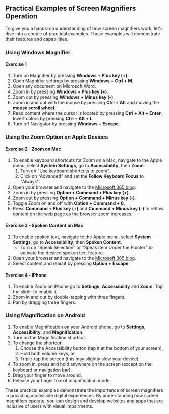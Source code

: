 ## Practical Examples of Screen Magnifiers Operation

To give you a hands-on understanding of how screen magnifiers work, let's dive into a couple of practical examples. These examples will demonstrate their features and capabilities.

### Using Windows Magnifier

#### Exercise 1

1. Turn on Magnifier by pressing **Windows + Plus key (+)**.
1. Open Magnifier settings by pressing **Windows + Ctrl + M**.
1. Open any document on Microsoft Word.
1. Zoom in by pressing **Windows + Plus key (+)**.
1. Zoom out by pressing **Windows + Minus key (-)**.
1. Zoom in and out with the mouse by pressing **Ctrl + Alt** and moving the **mouse scroll wheel**.
1. Read content where the cursor is located by pressing **Ctrl + Alt + Enter**. Invert colors by pressing **Ctrl + Alt + I**.
1. Turn off Navigator by pressing **Windows + Escape**.

### Using the Zoom Option on Apple Devices

#### Exercise 2 - Zoom on Mac

1. To enable keyboard shortcuts for Zoom on a Mac, navigate to the Apple menu, select **System Settings**, go to **Accessibility**, then **Zoom**.
   1. Turn on "Use keyboard shortcuts to zoom".
   1. Click on “Advanced” and set the **Follow Keyboard Focus** to "Always".
1. Open your browser and navigate to the [Microsoft 365 blog](https://www.microsoft.com/en-us/microsoft-365/blog/2023/03/08/create-inclusive-content-with-the-new-accessibility-assistant-in-microsoft-365/).
1. Zoom in by pressing **Option + Command + Plus key (+)**.
1. Zoom out by pressing **Option + Command + Minus key (-)**.
1. Toggle Zoom on and off with **Option + Command + 8**.
1. Press **Command + Plus key (+)** and **Command + Minus key (-)** to reflow content on the web page as the browser zoom increases.

#### Exercise 3 - Spoken Content on Mac

1. To enable spoken text, navigate to the Apple menu, select **System Settings**, go to **Accessibility**, then **Spoken Content**.
   - Turn on "Speak Selection" or "Speak Item Under the Pointer" to activate the desired spoken text feature.
1. Open your browser and navigate to the [Microsoft 365 blog](https://www.microsoft.com/en-us/microsoft-365/blog/2023/03/08/create-inclusive-content-with-the-new-accessibility-assistant-in-microsoft-365/).
1. Select content and read it by pressing **Option + Escape**.

#### Exercise 4 - iPhone

1. To enable Zoom on iPhone go to **Settings**, **Accessibility** and **Zoom**. Tap the slider to enable it.
1. Zoom in and out by double-tapping with three fingers.
1. Pan by dragging three fingers.

### Using Magnification on Android

1. To enable Magnification on your Android phone, go to **Settings**, **Accessibility**, and  **Magnification**.
1. Turn on the Magnification shortcut.
1. To change the shortcut:
   1. Choose the Accessibility button (tap it at the bottom of your screen),
   1. Hold both volume keys, or
   1. Triple-tap the screen (this may slightly slow your device).
1. To zoom in, press and hold anywhere on the screen (except on the keyboard or navigation bar).
1. Drag your finger to move around.
1. Release your finger to exit magnification mode.

These practical examples demonstrate the importance of screen magnifiers in providing accessible digital experiences. By understanding how screen magnifiers operate, you can design and develop websites and apps that are inclusive of users with visual impairments.
